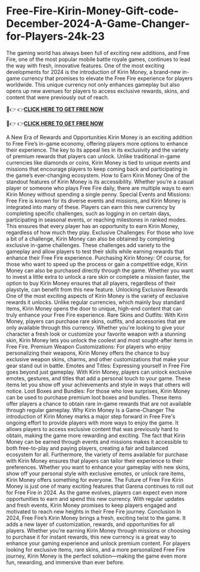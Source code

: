 # Free-Fire-Kirin-Money-Gift-code-December-2024-A-Game-Changer-for-Players-24k-23
The gaming world has always been full of exciting new additions, and Free Fire, one of the most popular mobile battle royale games, continues to lead the way with fresh, innovative features. One of the most exciting developments for 2024 is the introduction of Kirin Money, a brand-new in-game currency that promises to elevate the Free Fire experience for players worldwide. This unique currency not only enhances gameplay but also opens up new avenues for players to access exclusive rewards, skins, and content that were previously out of reach.

🔴👉 👉**[CLICK HERE TO GET FREE NOW](https://royxn.com/free-fire)**

🔴👉 👉**[CLICK HERE TO GET FREE NOW](https://royxn.com/free-fire)**

A New Era of Rewards and Opportunities Kirin Money is an exciting addition to Free Fire’s in-game economy, offering players more options to enhance their experience. The key to its appeal lies in its exclusivity and the variety of premium rewards that players can unlock. Unlike traditional in-game currencies like diamonds or coins, Kirin Money is tied to unique events and missions that encourage players to keep coming back and participating in the game’s ever-changing ecosystem.
How to Earn Kirin Money One of the standout features of Kirin Money is its accessibility. Whether you’re a casual player or someone who plays Free Fire daily, there are multiple ways to earn Kirin Money without spending a single penny.
Special Events and Missions: Free Fire is known for its diverse events and missions, and Kirin Money is integrated into many of these. Players can earn this new currency by completing specific challenges, such as logging in on certain days, participating in seasonal events, or reaching milestones in ranked modes. This ensures that every player has an opportunity to earn Kirin Money, regardless of how much they play.
Exclusive Challenges: For those who love a bit of a challenge, Kirin Money can also be obtained by completing exclusive in-game challenges. These challenges add variety to the gameplay and allow players to test their skills while earning rewards that enhance their Free Fire experience.
Purchasing Kirin Money: Of course, for those who want to speed up the process or gain a competitive edge, Kirin Money can also be purchased directly through the game. Whether you want to invest a little extra to unlock a rare skin or complete a mission faster, the option to buy Kirin Money ensures that all players, regardless of their playstyle, can benefit from this new feature.
Unlocking Exclusive Rewards One of the most exciting aspects of Kirin Money is the variety of exclusive rewards it unlocks. Unlike regular currencies, which mainly buy standard items, Kirin Money opens the door to unique, high-end content that can truly enhance your Free Fire experience.
Rare Skins and Outfits: With Kirin Money, players can purchase rare skins, outfits, and accessories that are only available through this currency. Whether you're looking to give your character a fresh look or customize your favorite weapon with a stunning skin, Kirin Money lets you unlock the coolest and most sought-after items in Free Fire.
Premium Weapon Customizations: For players who enjoy personalizing their weapons, Kirin Money offers the chance to buy exclusive weapon skins, charms, and other customizations that make your gear stand out in battle.
Emotes and Titles: Expressing yourself in Free Fire goes beyond just gameplay. With Kirin Money, players can unlock exclusive emotes, gestures, and titles that add a personal touch to your game. These items let you show off your achievements and style in ways that others will notice.
Loot Boxes and Bundles: For those who love surprises, Kirin Money can be used to purchase premium loot boxes and bundles. These items offer players a chance to obtain rare in-game rewards that are not available through regular gameplay.
Why Kirin Money Is a Game-Changer The introduction of Kirin Money marks a major step forward in Free Fire's ongoing effort to provide players with more ways to enjoy the game. It allows players to access exclusive content that was previously hard to obtain, making the game more rewarding and exciting. The fact that Kirin Money can be earned through events and missions makes it accessible to both free-to-play and paying players, creating a fair and balanced ecosystem for all.
Furthermore, the variety of items available for purchase with Kirin Money ensures that players can tailor their experience to their preferences. Whether you want to enhance your gameplay with new skins, show off your personal style with exclusive emotes, or unlock rare items, Kirin Money offers something for everyone.
The Future of Free Fire Kirin Money is just one of many exciting features that Garena continues to roll out for Free Fire in 2024. As the game evolves, players can expect even more opportunities to earn and spend this new currency. With regular updates and fresh events, Kirin Money promises to keep players engaged and motivated to reach new heights in their Free Fire journey.
Conclusion In 2024, Free Fire’s Kirin Money brings a fresh, exciting twist to the game. It adds a new layer of customization, rewards, and opportunities for all players. Whether you're earning Kirin Money through missions or choosing to purchase it for instant rewards, this new currency is a great way to enhance your gaming experience and unlock premium content. For players looking for exclusive items, rare skins, and a more personalized Free Fire journey, Kirin Money is the perfect solution—making the game even more fun, rewarding, and immersive than ever before.

